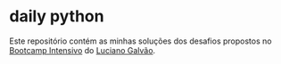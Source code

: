 # daily python

Este repositório contém as minhas soluções dos desafios propostos no [Bootcamp Intensivo](https://github.com/lvgalvao/data-engineering-roadmap/tree/main/bootcamp) do [Luciano Galvão](https://github.com/lvgalvao).